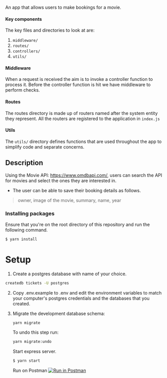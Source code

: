An app that allows users to make bookings for a movie.

#### Key components

The key files and directories to look at are:
1. `middleware/`
2. `routes/`
2. `controllers/`
3. `utils/`

#### Middleware

When a request is received the aim is to invoke a controller function to process it. Before the controller function is
hit we have middleware to perform checks.

#### Routes

The routes directory is made up of routers named after the system entity they represent. All the routers are registered
to the application in `index.js`


#### Utils

The `utils/` directory defines functions that are used throughout the app to simplify code and separate concerns. 

## Description
Using the Movie API: https://www.omdbapi.com/, users can search the API for movies and select the ones they are interested in.
- The user can be able to save their booking details as follows. 
>owner, image of the movie, summary, name, year

### Installing packages

Ensure that you're on the root directory of this repository and run the following command.

```bash
$ yarn install
```

# Setup

1. Create a postgres database with name of your choice.
```bash c
createdb tickets -U postgres 
```

2. Copy .env.example to .env and edit the environment variables to match your computer's postgres credentials and the databases that you created.

3. Migrate the development database schema:
   ```bash
   yarn migrate
   ```
   To undo this step run:
   ```bash
   yarn migrate:undo
   ```
   
   Start express server.
   
   ```bash
   $ yarn start
   ```
   
   Run on Postman
   [![Run in Postman](https://run.pstmn.io/button.svg)](https://app.getpostman.com/run-collection/4253ef054598bafcc03a)